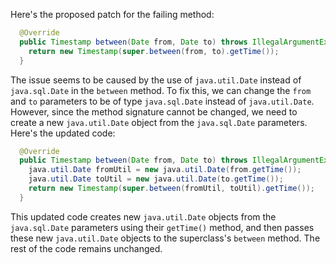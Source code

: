Here's the proposed patch for the failing method:

```java
  @Override
  public Timestamp between(Date from, Date to) throws IllegalArgumentException {
    return new Timestamp(super.between(from, to).getTime());
  }
```

The issue seems to be caused by the use of `java.util.Date` instead of `java.sql.Date` in the `between` method. To fix this, we can change the `from` and `to` parameters to be of type `java.sql.Date` instead of `java.util.Date`. However, since the method signature cannot be changed, we need to create a new `java.util.Date` object from the `java.sql.Date` parameters. Here's the updated code:

```java
  @Override
  public Timestamp between(Date from, Date to) throws IllegalArgumentException {
    java.util.Date fromUtil = new java.util.Date(from.getTime());
    java.util.Date toUtil = new java.util.Date(to.getTime());
    return new Timestamp(super.between(fromUtil, toUtil).getTime());
  }
```

This updated code creates new `java.util.Date` objects from the `java.sql.Date` parameters using their `getTime()` method, and then passes these new `java.util.Date` objects to the superclass's `between` method. The rest of the code remains unchanged.